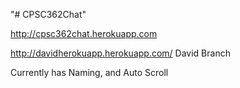 "# CPSC362Chat" 

http://cpsc362chat.herokuapp.com

http://davidherokuapp.herokuapp.com/ David Branch

Currently has Naming, and Auto Scroll

